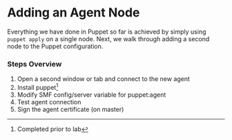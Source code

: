 # Adding an Agent Node

Everything we have done in Puppet so far is achieved by simply using `puppet apply` on a single node. Next, we walk through adding a second node to the Puppet configuration.

### Steps Overview

1. Open a second window or tab and connect to the new agent
2. Install puppet[^1]
3. Modify SMF config/server variable for puppet:agent
4. Test agent connection
5. Sign the agent certificate (on master)

[^1]: Completed prior to lab

